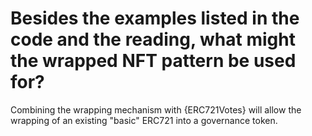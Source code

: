 # Besides the examples listed in the code and the reading, what might the wrapped NFT pattern be used for?

Combining the wrapping mechanism with {ERC721Votes} will allow the wrapping of an existing "basic" ERC721 into a governance token.
